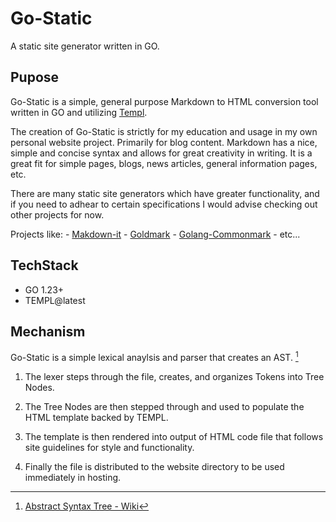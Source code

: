 # Go-Static

A static site generator written in GO.

## Pupose

Go-Static is a simple, general purpose Markdown to HTML conversion tool written in GO and utilizing [Templ](https://templ.guide/).

The creation of Go-Static is strictly for my education and usage in my own personal website project.  Primarily for blog content. Markdown has a nice, simple and concise syntax and allows for great creativity in writing.  It is a great fit for simple pages, blogs, news articles, general information pages, etc.

There are many static site generators which have greater functionality, and if you need to adhear to certain specifications I would advise checking out other projects for now.

Projects like:
    - [Makdown-it](https://github.com/markdown-it)
    - [Goldmark](https://github.com/yuin/goldmark/)
    - [Golang-Commonmark](https://gitlab.com/golang-commonmark/markdown)
    - etc...

## TechStack

- GO 1.23+
- TEMPL@latest

## Mechanism

 Go-Static is a simple lexical anaylsis and parser that creates an AST. [^1]

1. The lexer steps through the file, creates, and organizes Tokens into Tree Nodes.

2. The Tree Nodes are then stepped through and used to populate the HTML template backed by TEMPL.

3. The template is then rendered into output of HTML code file that follows site guidelines for style and functionality.

4. Finally the file is distributed to the website directory to be used immediately in hosting.

[^1]: [Abstract Syntax Tree - Wiki](https://en.wikipedia.org/wiki/Abstract_syntax_tree)
